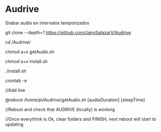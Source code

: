 # Audrive
Grabar audio en intervalos temporizados


git clone --depth=1 https://github.com/JairoSalazarV/Audrive

cd /Audrive/

chmod a+x getAudio.sh

chmod a+x install.sh

./install.sh

crontab -e

//Add line

@reboot /home/pi/Audrive/getAudio.sh [audioDuration] [sleepTime]

//Reboot and check that AUDRIVE (locally) is working

//Once everythink is Ok, clear folders and FINISH, next reboot will start to updating
